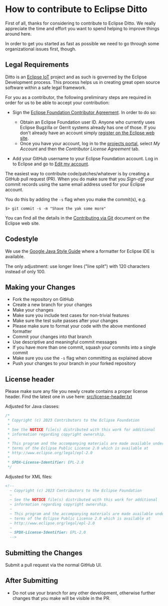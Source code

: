# How to contribute to Eclipse Ditto
 
First of all, thanks for considering to contribute to Eclipse Ditto. We really appreciate the time and effort you want to
spend helping to improve things around here.

In order to get you started as fast as possible we need to go through some organizational issues first, though.

## Legal Requirements

Ditto is an [Eclipse IoT](https://iot.eclipse.org) project and as such is governed by the Eclipse Development process.
This process helps us in creating great open source software within a safe legal framework.

For you as a contributor, the following preliminary steps are required in order for us to be able to accept your contribution:

* Sign the [Eclipse Foundation Contributor Agreement](https://www.eclipse.org/legal/ECA.php).
In order to do so:
  * Obtain an Eclipse Foundation user ID. Anyone who currently uses Eclipse Bugzilla or Gerrit systems already has one of those.
If you don't already have an account simply [register on the Eclipse web site](https://dev.eclipse.org/site_login/createaccount.php).
  * Once you have your account, log in to the [projects portal](https://projects.eclipse.org/), select *My Account* and then the *Contributor License Agreement* tab.

* Add your GitHub username to your Eclipse Foundation account. Log in to Eclipse and go to [Edit my account](https://dev.eclipse.org/site_login/myaccount.php).

The easiest way to contribute code/patches/whatever is by creating a GitHub pull request (PR). When you do make sure that you *Sign-off* your commit records using the same email address used for your Eclipse account.

You do this by adding the `-s` flag when you make the commit(s), e.g.

    $> git commit -s -m "Shave the yak some more"

You can find all the details in the [Contributing via Git](http://wiki.eclipse.org/Development_Resources/Contributing_via_Git) document on the Eclipse web site.

## Codestyle

We use the [Google Java Style Guide](https://github.com/google/styleguide) where a formatter for Eclipse IDE is available. 

The only adjustment: use longer lines ("line split") with 120 characters instead of only 100.

## Making your Changes

* Fork the repository on GitHub
* Create a new branch for your changes
* Make your changes
* Make sure you include test cases for non-trivial features
* Make sure the test suite passes after your changes
* Please make sure to format your code with the above mentioned formatter
* Commit your changes into that branch
* Use descriptive and meaningful commit messages
* If you have more than one commit, squash your commits into a single commit 
* Make sure you use the `-s` flag when committing as explained above
* Push your changes to your branch in your forked repository

## License header

Please make sure any file you newly create contains a proper license header. Find the latest one in use here:
[src/license-header.txt](src/license-header.txt)

Adjusted for Java classes:
```java
/*
 * Copyright (c) 2023 Contributors to the Eclipse Foundation
 *
 * See the NOTICE file(s) distributed with this work for additional
 * information regarding copyright ownership.
 *
 * This program and the accompanying materials are made available under the
 * terms of the Eclipse Public License 2.0 which is available at
 * http://www.eclipse.org/legal/epl-2.0
 *
 * SPDX-License-Identifier: EPL-2.0
 */
```

Adjusted for XML files:
```xml
<!--
  ~ Copyright (c) 2023 Contributors to the Eclipse Foundation
  ~
  ~ See the NOTICE file(s) distributed with this work for additional
  ~ information regarding copyright ownership.
  ~
  ~ This program and the accompanying materials are made available under the
  ~ terms of the Eclipse Public License 2.0 which is available at
  ~ http://www.eclipse.org/legal/epl-2.0
  ~
  ~ SPDX-License-Identifier: EPL-2.0
  -->
```

## Submitting the Changes

Submit a pull request via the normal GitHub UI.

## After Submitting

* Do not use your branch for any other development, otherwise further changes that you make will be visible in the PR.
